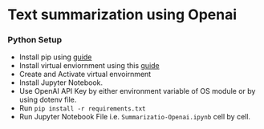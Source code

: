 # Text summarization using Openai
### Python Setup
- Install pip using [guide](https://pip.pypa.io/en/stable/installation/)
- Install virtual enviornment using this [guide](https://virtualenv.pypa.io/en/latest/index.html)
- Create and Activate virtual envoirnment
- Install Jupyter Notebook.
- Use OpenAI API Key by either environment variable of OS module or by using dotenv file.
- Run `pip install -r requirements.txt`
- Run Jupyter Notebook File i.e. `Summarizatio-Openai.ipynb` cell by cell.
